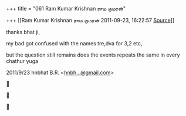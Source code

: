 +++
title = "061 Ram Kumar Krishnan ராம குமரன்"

+++
[[Ram Kumar Krishnan ராம குமரன்	2011-09-23, 16:22:57 [Source](https://groups.google.com/g/samskrita/c/DnABtLXxkRA)]]



thanks bhat ji,

  

my bad got confused with the names tre,dva for 3,2 etc,

  

but the question still remains does the events repeats the same in every chathur yuga  
  

2011/9/23 hnbhat B.R. \<[hnbh...@gmail.com]()\>  







